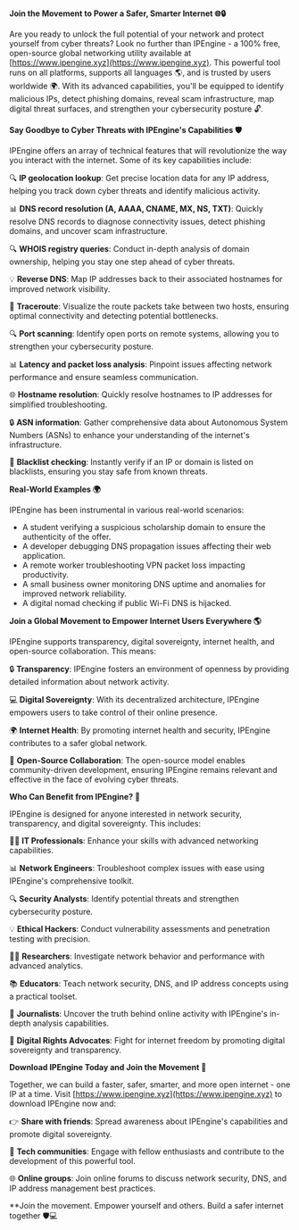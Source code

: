 **Join the Movement to Power a Safer, Smarter Internet 🌐🔒**

Are you ready to unlock the full potential of your network and protect yourself from cyber threats? Look no further than IPEngine - a 100% free, open-source global networking utility available at [https://www.ipengine.xyz](https://www.ipengine.xyz). This powerful tool runs on all platforms, supports all languages 🌎, and is trusted by users worldwide 🌍. With its advanced capabilities, you'll be equipped to identify malicious IPs, detect phishing domains, reveal scam infrastructure, map digital threat surfaces, and strengthen your cybersecurity posture 🔓.

**Say Goodbye to Cyber Threats with IPEngine's Capabilities 🛡️**

IPEngine offers an array of technical features that will revolutionize the way you interact with the internet. Some of its key capabilities include:

🔍 **IP geolocation lookup**: Get precise location data for any IP address, helping you track down cyber threats and identify malicious activity.

📊 **DNS record resolution (A, AAAA, CNAME, MX, NS, TXT)**: Quickly resolve DNS records to diagnose connectivity issues, detect phishing domains, and uncover scam infrastructure.

🔍 **WHOIS registry queries**: Conduct in-depth analysis of domain ownership, helping you stay one step ahead of cyber threats.

💡 **Reverse DNS**: Map IP addresses back to their associated hostnames for improved network visibility.

🚀 **Traceroute**: Visualize the route packets take between two hosts, ensuring optimal connectivity and detecting potential bottlenecks.

🔍 **Port scanning**: Identify open ports on remote systems, allowing you to strengthen your cybersecurity posture.

📊 **Latency and packet loss analysis**: Pinpoint issues affecting network performance and ensure seamless communication.

🌐 **Hostname resolution**: Quickly resolve hostnames to IP addresses for simplified troubleshooting.

🔒 **ASN information**: Gather comprehensive data about Autonomous System Numbers (ASNs) to enhance your understanding of the internet's infrastructure.

🚨 **Blacklist checking**: Instantly verify if an IP or domain is listed on blacklists, ensuring you stay safe from known threats.

**Real-World Examples 🌍**

IPEngine has been instrumental in various real-world scenarios:

* A student verifying a suspicious scholarship domain to ensure the authenticity of the offer.
* A developer debugging DNS propagation issues affecting their web application.
* A remote worker troubleshooting VPN packet loss impacting productivity.
* A small business owner monitoring DNS uptime and anomalies for improved network reliability.
* A digital nomad checking if public Wi-Fi DNS is hijacked.

**Join a Global Movement to Empower Internet Users Everywhere 🌎**

IPEngine supports transparency, digital sovereignty, internet health, and open-source collaboration. This means:

🔒 **Transparency**: IPEngine fosters an environment of openness by providing detailed information about network activity.

💻 **Digital Sovereignty**: With its decentralized architecture, IPEngine empowers users to take control of their online presence.

🌍 **Internet Health**: By promoting internet health and security, IPEngine contributes to a safer global network.

🤝 **Open-Source Collaboration**: The open-source model enables community-driven development, ensuring IPEngine remains relevant and effective in the face of evolving cyber threats.

**Who Can Benefit from IPEngine? 🤔**

IPEngine is designed for anyone interested in network security, transparency, and digital sovereignty. This includes:

👨‍💻 **IT Professionals**: Enhance your skills with advanced networking capabilities.

📊 **Network Engineers**: Troubleshoot complex issues with ease using IPEngine's comprehensive toolkit.

🔍 **Security Analysts**: Identify potential threats and strengthen cybersecurity posture.

💡 **Ethical Hackers**: Conduct vulnerability assessments and penetration testing with precision.

👩‍🏫 **Researchers**: Investigate network behavior and performance with advanced analytics.

📚 **Educators**: Teach network security, DNS, and IP address concepts using a practical toolset.

📰 **Journalists**: Uncover the truth behind online activity with IPEngine's in-depth analysis capabilities.

💼 **Digital Rights Advocates**: Fight for internet freedom by promoting digital sovereignty and transparency.

**Download IPEngine Today and Join the Movement 🚀**

Together, we can build a faster, safer, smarter, and more open internet - one IP at a time. Visit [https://www.ipengine.xyz](https://www.ipengine.xyz) to download IPEngine now and:

👉 **Share with friends**: Spread awareness about IPEngine's capabilities and promote digital sovereignty.

📢 **Tech communities**: Engage with fellow enthusiasts and contribute to the development of this powerful tool.

🌐 **Online groups**: Join online forums to discuss network security, DNS, and IP address management best practices.

**Join the movement. Empower yourself and others. Build a safer internet together 🛡️💻